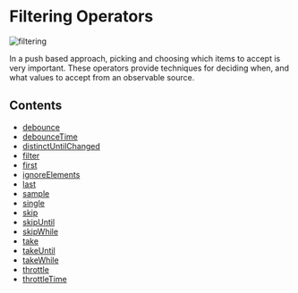 # Filtering Operators

![filtering](http://i.imgur.com/WsRPr9g.png)

In a push based approach, picking and choosing which items to accept is very important.
These operators provide techniques for deciding when, and what values to accept from an observable source.

## Contents
* [debounce](filtering/debounce.md)
* [debounceTime](debouncetime.md)
* [distinctUntilChanged](distinctuntilchanged.md)
* [filter](filter.md)
* [first](first.md)
* [ignoreElements](ignoreelements.md)
* [last](last.md)
* [sample](sample.md)
* [single](single.md)
* [skip](skip.md)
* [skipUntil](skipuntil.md)
* [skipWhile](skipwhile.md)
* [take](take.md)
* [takeUntil](takeuntil.md)
* [takeWhile](takewhile.md)
* [throttle](throttle.md)
* [throttleTime](throttletime.md)